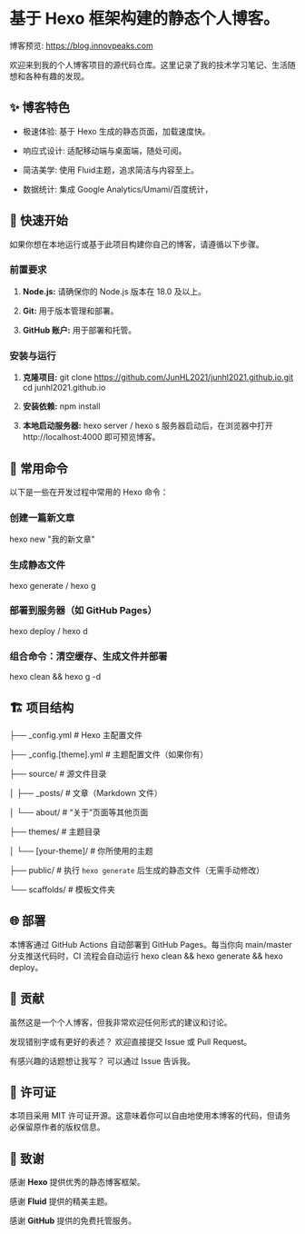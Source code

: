 # 基于 Hexo 框架构建的静态个人博客。
博客预览: https://blog.innovpeaks.com

欢迎来到我的个人博客项目的源代码仓库。这里记录了我的技术学习笔记、生活随想和各种有趣的发现。


## ✨ 博客特色
- 极速体验: 基于 Hexo 生成的静态页面，加载速度快。

- 响应式设计: 适配移动端与桌面端，随处可阅。

- 简洁美学: 使用 Fluid主题，追求简洁与内容至上。

- 数据统计: 集成 Google Analytics/Umami/百度统计，


## 🚀 快速开始
如果你想在本地运行或基于此项目构建你自己的博客，请遵循以下步骤。

### 前置要求
1. **Node.js:** 请确保你的 Node.js 版本在 18.0 及以上。

2. **Git:** 用于版本管理和部署。

3. **GitHub 账户:** 用于部署和托管。

### 安装与运行
1. **克隆项目:**
git clone https://github.com/JunHL2021/junhl2021.github.io.git
cd junhl2021.github.io

2. **安装依赖:**
npm install

3. **本地启动服务器:**
hexo server / hexo s
服务器启动后，在浏览器中打开 http://localhost:4000 即可预览博客。


## 📝 常用命令
以下是一些在开发过程中常用的 Hexo 命令：

### 创建一篇新文章
hexo new "我的新文章"

### 生成静态文件
hexo generate / hexo g

### 部署到服务器（如 GitHub Pages）
hexo deploy / hexo d

### 组合命令：清空缓存、生成文件并部署
hexo clean && hexo g -d


## 🏗️ 项目结构


├── _config.yml           # Hexo 主配置文件

├── _config.[theme].yml   # 主题配置文件（如果你有）

├── source/               # 源文件目录

│   ├── _posts/          # 文章（Markdown 文件）

│   └── about/           # “关于”页面等其他页面

├── themes/               # 主题目录

│   └── [your-theme]/    # 你所使用的主题

├── public/               # 执行 `hexo generate` 后生成的静态文件（无需手动修改）

└── scaffolds/            # 模板文件夹

## 🌐 部署
本博客通过 GitHub Actions 自动部署到 GitHub Pages。每当你向 main/master 分支推送代码时，CI 流程会自动运行 hexo clean && hexo generate && hexo deploy。

## 🤝 贡献
虽然这是一个个人博客，但我非常欢迎任何形式的建议和讨论。

发现错别字或有更好的表述？ 欢迎直接提交 Issue 或 Pull Request。

有感兴趣的话题想让我写？ 可以通过 Issue 告诉我。

## 📄 许可证
本项目采用 MIT 许可证开源。这意味着你可以自由地使用本博客的代码，但请务必保留原作者的版权信息。

## 🙏 致谢
感谢 **Hexo** 提供优秀的静态博客框架。

感谢 **Fluid** 提供的精美主题。

感谢 **GitHub** 提供的免费托管服务。
